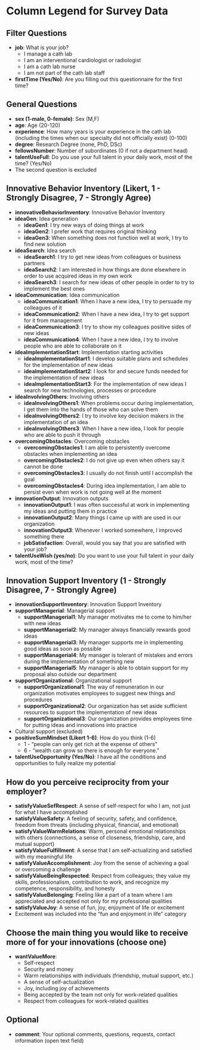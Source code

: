 # Column Legend for Survey Data

## Filter Questions
- **job**: What is your job?
  - I manage a cath lab
  - I am an interventional cardiologist or radiologist
  - I am a cath lab nurse
  - I am not part of the cath lab staff
- **firstTime (Yes/No)**: Are you filling out this questionnaire for the first time?

## General Questions
- **sex (1-male, 0-female)**: Sex (M,F)
- **age**: Age (20-120)
- **experience**: How many years is your experience in the cath lab (including the times when our specialty did not officially exist) (0-100)
- **degree**: Research Degree (none, PhD, DSc)
- **fellowsNumber**: Number of subordinates (0 if not a department head)
- **talentUseFull**: Do you use your full talent in your daily work, most of the time? (Yes/No)
- The second question is excluded

## Innovative Behavior Inventory (Likert, 1 - Strongly Disagree, 7 - Strongly Agree)
- **innovativeBehaviorInventory**: Innovative Behavior Inventory
- **ideaGen**: Idea generation
  - **ideaGen1**: I try new ways of doing things at work
  - **ideaGen2**: I prefer work that requires original thinking
  - **ideaGen3**: When something does not function well at work, I try to find new solution
- **ideaSearch**: Idea search
  - **ideaSearch1**: I try to get new ideas from colleagues or business partners
  - **ideaSearch2**: I am interested in how things are done elsewhere in order to use acquired ideas in my own work
  - **ideaSearch3**: I search for new ideas of other people in order to try to implement the best ones
- **ideaCommunication**: Idea communication
  - **ideaCommunication1**: When I have a new idea, I try to persuade my colleagues of it
  - **ideaCommunication2**: When I have a new idea, I try to get support for it from management
  - **ideaCommunication3**: I try to show my colleagues positive sides of new ideas
  - **ideaCommunication4**: When I have a new idea, I try to involve people who are able to collaborate on it
- **ideaImplementationStart**: Implementation starting activities
  - **ideaImplementationStart1**: I develop suitable plans and schedules for the implementation of new ideas
  - **ideaImplementationStart2**: I look for and secure funds needed for the implementation of new ideas
  - **ideaImplementationStart3**: For the implementation of new ideas I search for new technologies, processes or procedure
- **ideaInvolvingOthers**: Involving others
  - **ideaInvolvingOthers1**: When problems occur during implementation, I get them into the hands of those who can solve them
  - **ideaInvolvingOthers2**: I try to involve key decision makers in the implementation of an idea
  - **ideaInvolvingOthers3**: When I have a new idea, I look for people who are able to push it through
- **overcomingObstacles**: Overcoming obstacles
  - **overcomingObstacles1**: I am able to persistently overcome obstacles when implementing an idea
  - **overcomingObstacles2**: I do not give up even when others say it cannot be done
  - **overcomingObstacles3**: I usually do not finish until I accomplish the goal
  - **overcomingObstacles4**: During idea implementation, I am able to persist even when work is not going well at the moment
- **innovationOutput**: Innovation outputs
  - **innovationOutput1**: I was often successful at work in implementing my ideas and putting them in practice
  - **innovationOutput2**: Many things I came up with are used in our organization
  - **innovationOutput3**: Whenever I worked somewhere, I improved something there
  - **jobSatisfaction**: Overall, would you say that you are satisfied with your job?
- **talentUseWish (yes/no)**: Do you want to use your full talent in your daily work, most of the time?

## Innovation Support Inventory (1 - Strongly Disagree, 7 - Strongly Agree)
- **innovationSupportInventory**: Innovation Support Inventory
- **supportManagerial**: Managerial support
  - **supportManagerial1**: My manager motivates me to come to him/her with new ideas
  - **supportManagerial2**: My manager always financially rewards good ideas
  - **supportManagerial3**: My manager supports me in implementing good ideas as soon as possible
  - **supportManagerial4**: My manager is tolerant of mistakes and errors during the implementation of something new
  - **supportManagerial5**: My manager is able to obtain support for my proposal also outside our department
- **supportOrganizational**: Organizational support
  - **supportOrganizational1**: The way of remuneration in our organization motivates employees to suggest new things and procedures
  - **supportOrganizational2**: Our organization has set aside sufficient resources to support the implementation of new ideas
  - **supportOrganizational3**: Our organization provides employees time for putting ideas and innovations into practice
- Cultural support (excluded)
- **positiveSumMindset (Likert 1-6)**: How do you think (1-6)
  - 1 - “people can only get rich at the expense of others”
  - 6 - “wealth can grow so there is enough for everyone.”
- **talentUseOpportunity (Yes/No)**: I have all the conditions and opportunities to fully realize my potential

## How do you perceive reciprocity from your employer?
- **satisfyValueSefRespect**: A sense of self-respect for who I am, not just for what I have accomplished
- **satisfyValueSafety**: A feeling of security, safety, and confidence, freedom from threats (including physical, financial, and emotional)
- **satisfyValueWarmRelations**: Warm, personal emotional relationships with others (connections, a sense of closeness, friendship, care, and mutual support)
- **satisfyValueFulfillment**: A sense that I am self-actualizing and satisfied with my meaningful life
- **satisfyValueAccomplishment**: Joy from the sense of achieving a goal or overcoming a challenge
- **satisfyValueBeingRespected**: Respect from colleagues; they value my skills, professionalism, contribution to work, and recognize my competence, responsibility, and honesty
- **satisfyValueBelonging**: Feeling like a part of a team where I am appreciated and accepted not only for my professional qualities
- **satisfyValueJoy**: A sense of fun, joy, enjoyment of life or excitement
- Excitement was included into the “fun and enjoyment in life” category

## Choose the main thing you would like to receive more of for your innovations (choose one)
- **wantValueMore**:
  - Self-respect
  - Security and money
  - Warm relationships with individuals (friendship, mutual support, etc.)
  - A sense of self-actualization
  - Joy, including joy of achievements
  - Being accepted by the team not only for work-related qualities
  - Respect from colleagues for work-related qualities

## Optional
- **comment**: Your optional comments, questions, requests, contact information (open text field)
